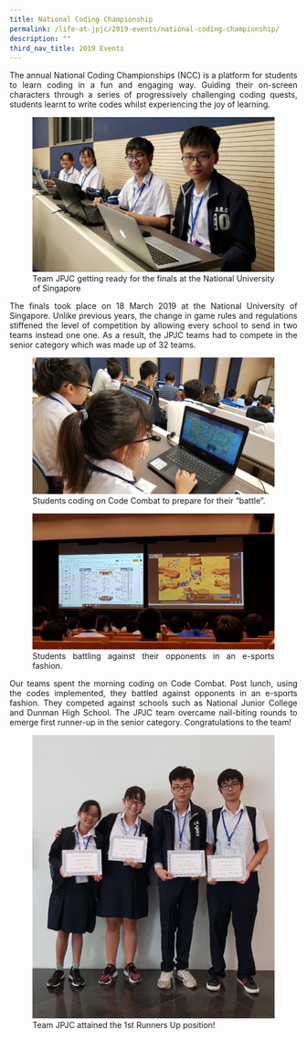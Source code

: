 ```yaml
---
title: National Coding Championship
permalink: /life-at-jpjc/2019-events/national-coding-championship/
description: ""
third_nav_title: 2019 Events
---
```

<div align=justify>
<p>
The annual National Coding Championships (NCC) is a platform for students to learn coding in a fun and engaging way. Guiding their on-screen characters through a series of progressively challenging coding quests, students learnt to write codes whilst experiencing the joy of learning.</p>

<figure>
<img src="/images/coding%20championship%201.jpg">
<figcaption>Team JPJC getting ready for the finals at the National University of Singapore</figcaption>
</figure>

<p>
The finals took place on 18 March 2019 at the National University of Singapore. Unlike previous years, the change in game rules and regulations stiffened the level of competition by allowing every school to send in two teams instead one one. As a result, the JPJC teams had to compete in the senior category which was made up of 32 teams.</p>

<figure>
<img src="/images/coding%20championship%202.jpg">
<figcaption>Students coding on Code Combat to prepare for their “battle”.</figcaption>
</figure>

<figure>
<img src="/images/coding%20championship%203.jpg">
<figcaption>Students battling against their opponents in an e-sports fashion.</figcaption>
</figure>
	
<p>	
Our teams spent the morning coding on Code Combat. Post lunch, using the codes implemented, they battled against opponents in an e-sports fashion. They competed against schools such as National Junior College and Dunman High School. The JPJC team overcame nail-biting rounds to emerge first runner-up in the senior category. Congratulations to the team!</p>

<figure>
<img src="/images/coding%20championship%204.jpg">
<figcaption>Team JPJC attained the 1st Runners Up position!</figcaption>
</figure>